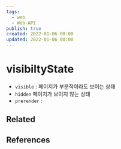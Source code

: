 ```yaml
---
tags:
  - web
  - Web-API
publish: true
created: 2022-01-06 00:00
updated: 2022-01-06 00:00
---
```


# visibiltyState

- `visible` : 페이지가 부분적이라도 보이는 상태
- `hidden` 페이지가 보이지 않는 상태
- `prerender` :

## Related

## References
